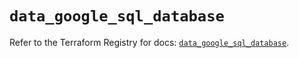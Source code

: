 # `data_google_sql_database`

Refer to the Terraform Registry for docs: [`data_google_sql_database`](https://registry.terraform.io/providers/hashicorp/google/5.33.0/docs/data-sources/sql_database).
